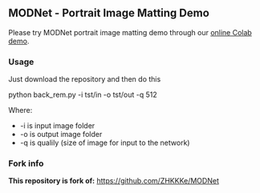 ## MODNet - Portrait Image Matting Demo
Please try MODNet portrait image matting demo through our [online Colab demo](https://colab.research.google.com/drive/1GANpbKT06aEFiW-Ssx0DQnnEADcXwQG6?usp=sharing).

### Usage
Just download the repository and then do this

python back_rem.py -i tst/in -o tst/out -q 512

Where:  
- -i is input image folder
- -o is output image folder
- -q is qualily (size of image for input to the network)

### Fork info
**This repository is fork of:** 
https://github.com/ZHKKKe/MODNet
